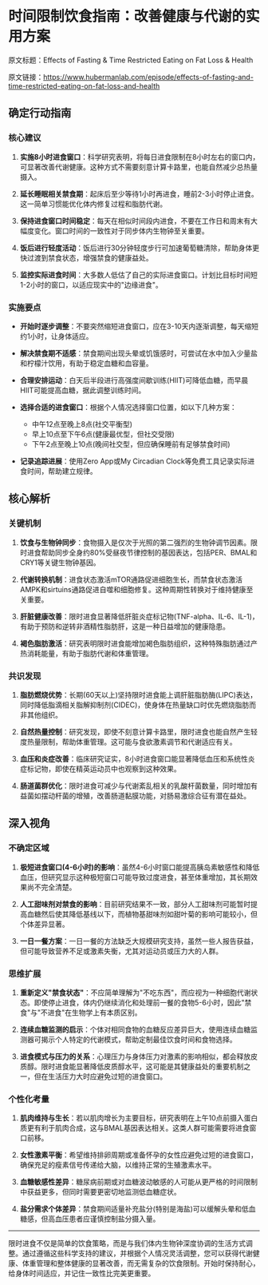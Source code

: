 # 时间限制饮食指南：改善健康与代谢的实用方案

原文标题：Effects of Fasting & Time Restricted Eating on Fat Loss & Health

原文链接：https://www.hubermanlab.com/episode/effects-of-fasting-and-time-restricted-eating-on-fat-loss-and-health

## 确定行动指南

### 核心建议
1. **实施8小时进食窗口**：科学研究表明，将每日进食限制在8小时左右的窗口内，可显著改善代谢健康。这种方式不需要刻意计算卡路里，也能自然减少总热量摄入。
   
2. **延长睡眠相关禁食期**：起床后至少等待1小时再进食，睡前2-3小时停止进食。这一简单习惯能优化体内修复过程和脂肪代谢。

3. **保持进食窗口时间稳定**：每天在相似时间段内进食，不要在工作日和周末有大幅度变化。窗口时间的一致性对于同步体内生物钟至关重要。

4. **饭后进行轻度活动**：饭后进行30分钟轻度步行可加速葡萄糖清除，帮助身体更快过渡到禁食状态，增强禁食的健康益处。

5. **监控实际进食时间**：大多数人低估了自己的实际进食窗口。计划比目标时间短1-2小时的窗口，以适应现实中的"边缘进食"。

### 实施要点
- **开始时逐步调整**：不要突然缩短进食窗口，应在3-10天内逐渐调整，每天缩短约1小时，让身体适应。

- **解决禁食期不适感**：禁食期间出现头晕或饥饿感时，可尝试在水中加入少量盐和柠檬汁饮用，有助于稳定血糖和血容量。

- **合理安排运动**：白天后半段进行高强度间歇训练(HIIT)可降低血糖，而早晨HIIT可能提高血糖，据此调整训练时间。

- **选择合适的进食窗口**：根据个人情况选择窗口位置，如以下几种方案：
  * 中午12点至晚上8点(社交平衡型)
  * 早上10点至下午6点(健康最优型，但社交受限)
  * 下午2点至晚上10点(晚间社交型，但应确保睡前有足够禁食时间)

- **记录追踪进展**：使用Zero App或My Circadian Clock等免费工具记录实际进食时间，帮助建立规律。

## 核心解析

### 关键机制
1. **饮食与生物钟同步**：食物摄入是仅次于光照的第二强烈的生物钟调节因素。限时进食帮助同步全身约80%受昼夜节律控制的基因表达，包括PER、BMAL和CRY1等关键生物钟基因。

2. **代谢转换机制**：进食状态激活mTOR通路促进细胞生长，而禁食状态激活AMPK和sirtuins通路促进自噬和细胞修复。这种周期性转换对于维持健康至关重要。

3. **肝脏健康改善**：限时进食显著降低肝脏炎症标记物(TNF-alpha、IL-6、IL-1)，有助于预防和逆转非酒精性脂肪肝，这是一种日益增加的健康隐患。

4. **褐色脂肪激活**：研究表明限时进食能增加褐色脂肪组织，这种特殊脂肪通过产热消耗能量，有助于脂肪代谢和体重管理。

### 共识发现
1. **脂肪燃烧优势**：长期(60天以上)坚持限时进食能上调肝脏脂肪酶(LIPC)表达，同时降低脂滴相关脂解抑制剂(CIDEC)，使身体在热量缺口时优先燃烧脂肪而非其他组织。

2. **自然热量控制**：研究发现，即使不刻意计算卡路里，限时进食也能自然产生轻度热量限制，帮助体重管理。这可能与食欲激素调节和代谢适应有关。

3. **血压和炎症改善**：临床研究证实，8小时进食窗口能显著降低血压和系统性炎症标记物，即使在精英运动员中也观察到这种效果。

4. **肠道菌群优化**：限时进食可减少与代谢紊乱相关的乳酸杆菌数量，同时增加有益菌如摆动杆菌的增殖，改善肠道黏膜功能，对肠易激综合征有潜在益处。

## 深入视角

### 不确定区域
1. **极短进食窗口(4-6小时)的影响**：虽然4-6小时窗口能提高胰岛素敏感性和降低血压，但研究显示这种极短窗口可能导致过度进食，甚至体重增加，其长期效果尚不完全清楚。

2. **人工甜味剂对禁食的影响**：目前研究结果不一致，部分人工甜味剂可能暂时提高血糖然后使其降低基线以下，而植物基甜味剂如甜叶菊的影响可能较小，但个体差异显著。

3. **一日一餐方案**：一日一餐的方法缺乏大规模研究支持，虽然一些人报告获益，但可能导致营养不足或激素失衡，尤其对运动员或压力大的人群。

### 思维扩展
1. **重新定义"禁食状态"**：不应简单理解为"不吃东西"，而应视为一种细胞代谢状态。即使停止进食，体内仍继续消化和处理前一餐的食物5-6小时，因此"禁食"与"不进食"在生物学上有本质区别。

2. **连续血糖监测的启示**：个体对相同食物的血糖反应差异巨大，使用连续血糖监测器可揭示个人特定的代谢模式，帮助定制最佳饮食时间和食物选择。

3. **进食模式与压力的关系**：心理压力与身体压力对激素的影响相似，都会释放皮质醇。限时进食能显著降低皮质醇水平，这可能是其健康益处的重要机制之一，但在生活压力大时应避免过短的进食窗口。

### 个性化考量
1. **肌肉维持与生长**：若以肌肉增长为主要目标，研究表明在上午10点前摄入蛋白质更有利于肌肉合成，这与BMAL基因表达相关。这类人群可能需要将进食窗口前移。

2. **女性激素平衡**：希望维持排卵周期或准备怀孕的女性应避免过短的进食窗口，确保充足的瘦素信号传递给大脑，以维持正常的生殖激素水平。

3. **血糖敏感性差异**：糖尿病前期或对血糖波动敏感的人可能从更严格的时间限制中获益更多，但同时需要更密切地监测低血糖症状。

4. **盐分需求个体差异**：禁食期间适量补充盐分(特别是海盐)可以缓解头晕和低血糖感，但高血压患者应谨慎控制盐分摄入量。

---

限时进食不仅是简单的饮食策略，而是与我们体内生物钟深度协调的生活方式调整。通过遵循这些科学支持的建议，并根据个人情况灵活调整，您可以获得代谢健康、体重管理和整体健康的显著改善，而无需复杂的饮食限制。开始时保持耐心，给身体时间适应，并记住一致性比完美更重要。
